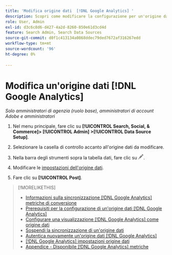 ```yaml
---
title: 'Modifica origine dati  [!DNL Google Analytics] '
description: Scopri come modificare la configurazione per un'origine dati  [!DNL Google Analytics] .
role: User, Admin
exl-id: d3c6c8d6-d427-4a2d-8260-850e61d3cd4d
feature: Search Admin, Search Data Sources
source-git-commit: d0f1c413134a0868ddec79ded7672af316267edd
workflow-type: tm+mt
source-wordcount: '96'
ht-degree: 0%

---
```


# Modifica un&#39;origine dati [!DNL Google Analytics]

*Solo amministratori di agenzia (ruolo base), amministratori di account Adobe e amministratori*

1. Nel menu principale, fare clic su **[!UICONTROL Search, Social, & Commerce]> [!UICONTROL Admin] >[!UICONTROL Data Source Setup]**.

1. Selezionare la casella di controllo accanto all&#39;origine dati da modificare.

1. Nella barra degli strumenti sopra la tabella dati, fare clic su ![Modifica](/help/search-social-commerce/assets/edit.png "Modifica").

1. Modificare le [impostazioni dell&#39;origine dati](data-source-settings.md).

1. Fare clic su **[!UICONTROL Post]**.

>[!MORELIKETHIS]
>
>* [Informazioni sulla sincronizzazione [!DNL Google Analytics] metriche di conversione](data-source-about.md)
>* [Prerequisiti per la configurazione di un&#39;origine dati [!DNL Google Analytics] ](data-source-prerequisites.md)
>* [Configurare una visualizzazione  [!DNL Google Analytics] come origine dati](data-source-configure.md)
>* [Sospendi la sincronizzazione di un&#39;origine dati](data-source-pause.md)
>* [Autentica nuovamente un&#39;origine dati [!DNL Google Analytics] ](data-source-reauthenticate.md)
>* [[!DNL Google Analytics] impostazioni origine dati](data-source-settings.md)
>* [Appendice - Disponibile [!DNL Google Analytics] metriche](data-source-ga-metrics.md)
